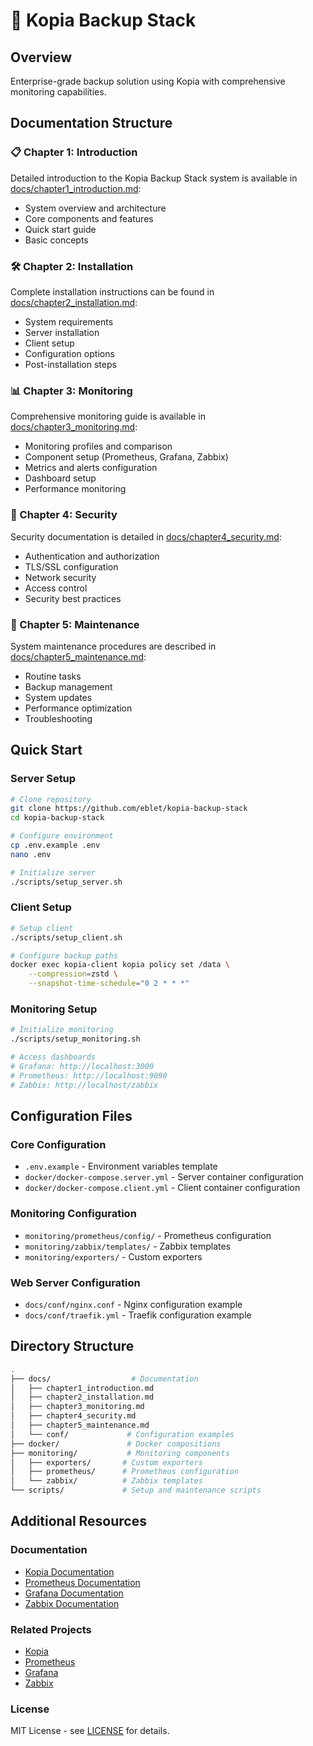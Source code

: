 # 🚀 Kopia Backup Stack

## Overview
Enterprise-grade backup solution using Kopia with comprehensive monitoring capabilities.

## Documentation Structure

### 📋 Chapter 1: Introduction
Detailed introduction to the Kopia Backup Stack system is available in [docs/chapter1_introduction.md](docs/chapter1_introduction.md):
- System overview and architecture
- Core components and features
- Quick start guide
- Basic concepts

### 🛠️ Chapter 2: Installation
Complete installation instructions can be found in [docs/chapter2_installation.md](docs/chapter2_installation.md):
- System requirements
- Server installation
- Client setup
- Configuration options
- Post-installation steps

### 📊 Chapter 3: Monitoring
Comprehensive monitoring guide is available in [docs/chapter3_monitoring.md](docs/chapter3_monitoring.md):
- Monitoring profiles and comparison
- Component setup (Prometheus, Grafana, Zabbix)
- Metrics and alerts configuration
- Dashboard setup
- Performance monitoring

### 🔐 Chapter 4: Security
Security documentation is detailed in [docs/chapter4_security.md](docs/chapter4_security.md):
- Authentication and authorization
- TLS/SSL configuration
- Network security
- Access control
- Security best practices

### 🔧 Chapter 5: Maintenance
System maintenance procedures are described in [docs/chapter5_maintenance.md](docs/chapter5_maintenance.md):
- Routine tasks
- Backup management
- System updates
- Performance optimization
- Troubleshooting

## Quick Start

### Server Setup
```bash
# Clone repository
git clone https://github.com/eblet/kopia-backup-stack
cd kopia-backup-stack

# Configure environment
cp .env.example .env
nano .env

# Initialize server
./scripts/setup_server.sh
```

### Client Setup
```bash
# Setup client
./scripts/setup_client.sh

# Configure backup paths
docker exec kopia-client kopia policy set /data \
    --compression=zstd \
    --snapshot-time-schedule="0 2 * * *"
```

### Monitoring Setup
```bash
# Initialize monitoring
./scripts/setup_monitoring.sh

# Access dashboards
# Grafana: http://localhost:3000
# Prometheus: http://localhost:9090
# Zabbix: http://localhost/zabbix
```

## Configuration Files

### Core Configuration
- `.env.example` - Environment variables template
- `docker/docker-compose.server.yml` - Server container configuration
- `docker/docker-compose.client.yml` - Client container configuration

### Monitoring Configuration
- `monitoring/prometheus/config/` - Prometheus configuration
- `monitoring/zabbix/templates/` - Zabbix templates
- `monitoring/exporters/` - Custom exporters

### Web Server Configuration
- `docs/conf/nginx.conf` - Nginx configuration example
- `docs/conf/traefik.yml` - Traefik configuration example

## Directory Structure
```bash
.
├── docs/                  # Documentation
│   ├── chapter1_introduction.md
│   ├── chapter2_installation.md
│   ├── chapter3_monitoring.md
│   ├── chapter4_security.md
│   ├── chapter5_maintenance.md
│   └── conf/             # Configuration examples
├── docker/               # Docker compositions
├── monitoring/           # Monitoring components
│   ├── exporters/       # Custom exporters
│   ├── prometheus/      # Prometheus configuration
│   └── zabbix/          # Zabbix templates
└── scripts/             # Setup and maintenance scripts
```

## Additional Resources

### Documentation
- [Kopia Documentation](https://kopia.io/docs/)
- [Prometheus Documentation](https://prometheus.io/docs/)
- [Grafana Documentation](https://grafana.com/docs/)
- [Zabbix Documentation](https://www.zabbix.com/documentation/)

### Related Projects
- [Kopia](https://github.com/kopia/kopia)
- [Prometheus](https://github.com/prometheus/prometheus)
- [Grafana](https://github.com/grafana/grafana)
- [Zabbix](https://github.com/zabbix/zabbix)

### License
MIT License - see [LICENSE](LICENSE) for details.
